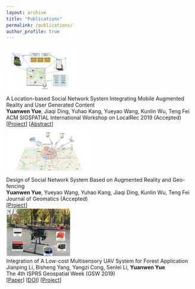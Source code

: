 ```yaml
---
layout: archive
title: "Publications"
permalink: /publications/
author_profile: true
---
```


<div class="pub-container">
    <div class="pub-thumb"><img src="/images/ici2.0.png" style="height:130px"></div>
    <div class="pub-content">
        <div class="pub-title">A Location-based Social Network System Integrating Mobile Augmented Reality and User Generated Content</div>
        <div class="pub-author"><b>Yuanwen Yue</b>, Jiaqi Ding, Yuhao Kang, Yueyao Wang, Kunlin Wu, Teng Fei</div>
        <div class="pub-conf">ACM SIGSPATIAL International Workshop on LocalRec 2019 (Accepted)</div>
        <div class="pub-link">
        [<a href="http://yueyw.net/portfolio/ici/">Project</a>]
        [<a href="http://yueyw.net/publications/ici-2">Abstract</a>]</div>
    </div>
</div>

<div class="pub-container">
    <div class="pub-thumb"><img src="/images/ici_system.png" style="height:130px"></div>
    <div class="pub-content">
        <div class="pub-title">Design of Social Network System Based on Augmented Reality and Geo-fencing</div>
        <div class="pub-author"><b>Yuanwen Yue</b>, Yueyao Wang, Yuhao Kang, Jiaqi Ding, Kunlin Wu, Teng Fei</div>
        <div class="pub-conf">Journal of Geomatics (Accepted)</div>
        <div class="pub-link">
        [<a href="http://yueyw.net/portfolio/ici/">Project</a>]</div>
    </div>
</div>

<div class="pub-container">
    <div class="pub-thumb"><img src="/images/kylin_uav.png" style="height:130px"></div>
    <div class="pub-content">
        <div class="pub-title">Integration of A Low-cost Multisensory UAV System for Forest Application</div>
        <div class="pub-author">Jianping Li, Bisheng Yang, Yangzi Cong, Senlei Li, <b>Yuanwen Yue</b></div>
        <div class="pub-conf">The 4th ISPRS Geospatial Week (GSW 2019)</div>
        <div class="pub-link">[<a href="https://yueyuanwen.github.io/files/UAV_GSW2019.pdf">Paper</a>]
        [<a href="https://doi.org/10.5194/isprs-archives-XLII-2-W13-1027-2019">DOI</a>]
        [<a href="http://yueyw.net/portfolio/kylin/">Project</a>]</div>
    </div>
</div>
